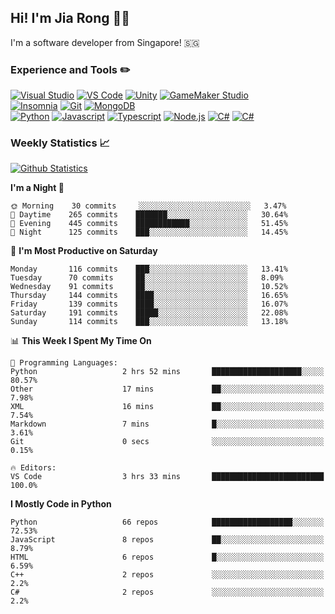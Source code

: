## Hi! I'm Jia Rong 👋🏻

I'm a software developer from Singapore! 🇸🇬

### Experience and Tools ✏️
[![Visual Studio](https://img.shields.io/badge/Visual%20Studio-5C2D91?style=for-the-badge&logo=visual-studio&logoColor=white)](https://visualstudio.microsoft.com/)
[![VS Code](https://img.shields.io/badge/VS%20Code-007acc?style=for-the-badge&logo=visual-studio-code&logoColor=white)](https://code.visualstudio.com)
[![Unity](https://img.shields.io/badge/Unity-000000?style=for-the-badge&logo=unity&logoColor=white)](https://unity.com/)
[![GameMaker Studio](https://img.shields.io/badge/GameMaker%20Studio-555555?style=for-the-badge&logo=data%3Aimage%2Fpng%3Bbase64%2CiVBORw0KGgoAAAANSUhEUgAAAA4AAAAOCAMAAAAolt3jAAAAZlBMVEX%2F%2F%2F%2F%2F%2F%2F%2F%2F%2F%2F%2F%2F%2F%2F%2F%2F%2F%2F%2F%2F%2F%2F%2F%2F%2F%2F%2F%2F%2F%2F%2F%2F%2F%2F%2F%2F%2F%2F%2F%2F%2F%2F%2F%2F%2F%2F%2F%2F%2F%2F%2F%2F%2F%2F%2F%2F%2F%2F%2F%2F%2F%2F%2F%2F%2F%2F%2F%2F%2F%2F%2F%2F%2F%2F%2F%2F%2F%2F%2F%2F%2F%2F%2F%2F%2F%2F%2F%2F%2F%2F%2F%2F%2F%2F%2F%2F%2F%2F%2F%2F%2F%2F%2F%2F%2F%2F%2F%2F%2F%2F%2F%2F%2F%2F%2F%2F%2F%2F%2F%2F%2F%2F%2F%2F%2F%2F%2F%2F%2F%2F%2F%2F%2F%2F%2BrG8stAAAAIXRSTlMABg0OFBkfcn1%2Bf4CBgoOFhoeIiouWmNDa5ebp8PX2%2B%2F6o6Vq%2BAAAAY0lEQVR42k2OWQ6AIAwFn%2BIOioobrnD%2FS4o0EeanmQxNAdErRFTWtsFq6%2BiiZozz0CSnTjYBwo0RkF8DWDLf51Ni9K%2FYdq0Fy3KAfzk97M7goK1F%2F4rGH9Kk1OlboQtEDIrmC%2BU3CVxTr%2FRMAAAAAElFTkSuQmCC)](https://www.yoyogames.com/gamemaker)    
[![Insomnia](https://img.shields.io/badge/Insomina-5849be?style=for-the-badge&logo=insomnia&logoColor=white)](https://insomnia.rest/)
[![Git](https://img.shields.io/badge/Git-f05032?style=for-the-badge&logo=git&logoColor=white)](https://git-scm.com/)
[![MongoDB](https://img.shields.io/badge/MongoDB-47a248?style=for-the-badge&logo=mongodb&logoColor=white)](https://www.mongodb.com/)    
[![Python](https://img.shields.io/badge/Python-3776ab?style=for-the-badge&logo=python&logoColor=white)](https://www.python.org/)
[![Javascript](https://img.shields.io/badge/Javascript-f7df1e?style=for-the-badge&logo=javascript&logoColor=white)](https://developer.mozilla.org/en-US/docs/Web/JavaScript)
[![Typescript](https://img.shields.io/badge/Typescript-007acc?style=for-the-badge&logo=typescript&logoColor=white)](https://www.typescriptlang.org/)
[![Node.js](https://img.shields.io/badge/Node.js-339933?style=for-the-badge&logo=node.js&logoColor=white)](https://nodejs.org/en/)
[![C#](https://img.shields.io/badge/C%23-239120?style=for-the-badge&logo=c-sharp&logoColor=white)](https://docs.microsoft.com/en-us/dotnet/csharp/)
[![C#](https://img.shields.io/badge/Arduino-00979D?style=for-the-badge&logo=arduino&logoColor=white)](https://docs.microsoft.com/en-us/dotnet/csharp/)

### Weekly Statistics 📈
[![Github Statistics](https://github-readme-stats.vercel.app/api?username=fourjr&count_private=true&bg_color=ffffff00&text_color=858585&hide_border=true)](https://github.com/anuraghazra/github-readme-stats)

<!--START_SECTION:waka-->
**I'm a Night 🦉** 

```text
🌞 Morning    30 commits     ░░░░░░░░░░░░░░░░░░░░░░░░░   3.47% 
🌆 Daytime    265 commits    ███████░░░░░░░░░░░░░░░░░░   30.64% 
🌃 Evening    445 commits    ████████████░░░░░░░░░░░░░   51.45% 
🌙 Night      125 commits    ███░░░░░░░░░░░░░░░░░░░░░░   14.45%

```
📅 **I'm Most Productive on Saturday** 

```text
Monday       116 commits    ███░░░░░░░░░░░░░░░░░░░░░░   13.41% 
Tuesday      70 commits     ██░░░░░░░░░░░░░░░░░░░░░░░   8.09% 
Wednesday    91 commits     ██░░░░░░░░░░░░░░░░░░░░░░░   10.52% 
Thursday     144 commits    ████░░░░░░░░░░░░░░░░░░░░░   16.65% 
Friday       139 commits    ████░░░░░░░░░░░░░░░░░░░░░   16.07% 
Saturday     191 commits    █████░░░░░░░░░░░░░░░░░░░░   22.08% 
Sunday       114 commits    ███░░░░░░░░░░░░░░░░░░░░░░   13.18%

```


📊 **This Week I Spent My Time On** 

```text
💬 Programming Languages: 
Python                   2 hrs 52 mins       ████████████████████░░░░░   80.57% 
Other                    17 mins             ██░░░░░░░░░░░░░░░░░░░░░░░   7.98% 
XML                      16 mins             ██░░░░░░░░░░░░░░░░░░░░░░░   7.54% 
Markdown                 7 mins              █░░░░░░░░░░░░░░░░░░░░░░░░   3.61% 
Git                      0 secs              ░░░░░░░░░░░░░░░░░░░░░░░░░   0.15%

🔥 Editors: 
VS Code                  3 hrs 33 mins       █████████████████████████   100.0%

```

**I Mostly Code in Python** 

```text
Python                   66 repos            ██████████████████░░░░░░░   72.53% 
JavaScript               8 repos             ██░░░░░░░░░░░░░░░░░░░░░░░   8.79% 
HTML                     6 repos             █░░░░░░░░░░░░░░░░░░░░░░░░   6.59% 
C++                      2 repos             ░░░░░░░░░░░░░░░░░░░░░░░░░   2.2% 
C#                       2 repos             ░░░░░░░░░░░░░░░░░░░░░░░░░   2.2%

```



<!--END_SECTION:waka-->
